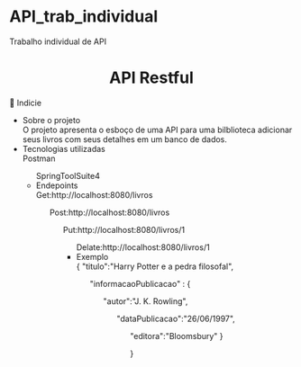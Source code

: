 # API_trab_individual
Trabalho individual de API

<h1 align= center>API Restful</h1>

📝 Indicie
<ul>
  <li>Sobre o projeto</li>
  O projeto apresenta o esboço de uma API para uma bilblioteca adicionar seus livros com seus detalhes em um banco de dados.
  <li>Tecnologias utilizadas</li>
  Postman
  <ul>
  SpringToolSuite4
  <li>Endepoints</li>
  Get:http://localhost:8080/livros
  <ul>
  Post:http://localhost:8080/livros
  <ul>  
  Put:http://localhost:8080/livros/1
  <ul>  
  Delate:http://localhost:8080/livros/1

  <li>Exemplo</li>
  {
    "titulo":"Harry Potter e a pedra filosofal",
    <ul>
    "informacaoPublicacao" : {
      <ul>
        "autor":"J. K. Rowling",
        <ul>
        "dataPublicacao":"26/06/1997",
          <ul>
        "editora":"Bloomsbury"
    }

}
